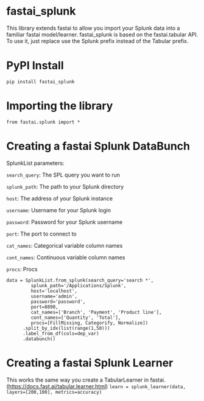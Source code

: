 # fastai_splunk
This library extends fastai to allow you import your Splunk data into a familiar fastai model/learner. fastai_splunk is based on the fastai.tabular API. To use it, just replace use the Splunk prefix instead of the Tabular prefix.

# PyPI Install
`pip install fastai_splunk`

# Importing the library
`from fastai.splunk import *`

# Creating a fastai Splunk DataBunch
SplunkList parameters:

  `search_query`: The SPL query you want to run
  
  `splunk_path`: The path to your Splunk directory
  
  `host`: The address of your Splunk instance
  
  `username`: Username for your Splunk login
  
  `password`: Password for your Splunk username
  
  `port`: The port to connect to
  
  `cat_names`: Categorical variable column names
  
  `cont_names`: Continuous variable column names
  
  `procs`: Procs
  

```
data = SplunkList.from_splunk(search_query='search *',
         splunk_path='/Applications/Splunk',
         host='localhost',
         username='admin',
         password='password',
         port=8890,
         cat_names=['Branch', 'Payment', 'Product line'],
         cont_names=['Quantity', 'Total'],
         procs=[FillMissing, Categorify, Normalize])
      .split_by_idx(list(range(1,50)))
      .label_from_df(cols=dep_var)
      .databunch()
```

# Creating a fastai Splunk Learner
This works the same way you create a TabularLearner in fastai. (https://docs.fast.ai/tabular.learner.html)
`learn = splunk_learner(data, layers=[200,100], metrics=accuracy)`
